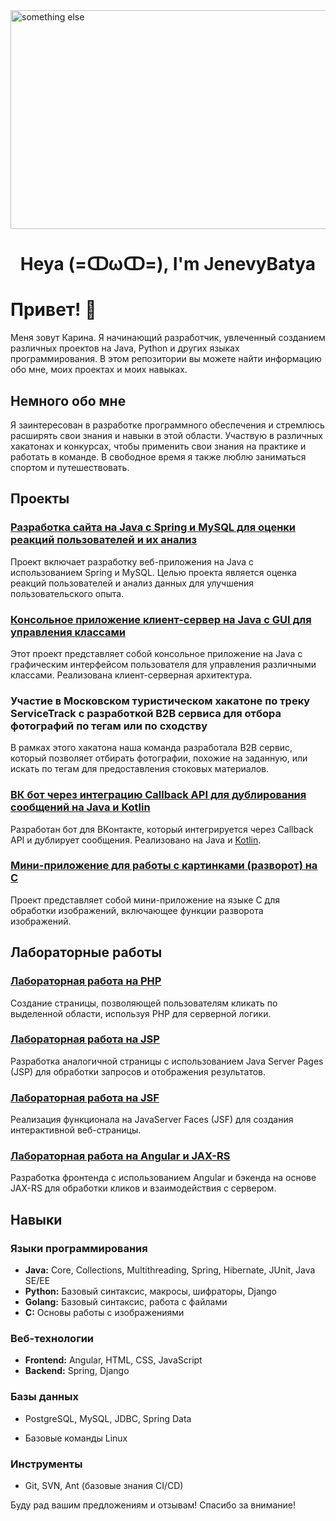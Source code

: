 <img aligh="center" alt="something else" width=180% height="350"  src="https://thumbs.gfycat.com/AcclaimedPlasticAustralianfurseal-size_restricted.gif">
<h1 align="center">Heya (=ↀωↀ=), I'm JenevyBatya</h1>


# Привет! 👋

Меня зовут Карина. Я начинающий разработчик, увлеченный созданием различных проектов на Java, Python и других языках программирования. В этом репозитории вы можете найти информацию обо мне, моих проектах и моих навыках.

## Немного обо мне

Я заинтересован в разработке программного обеспечения и стремлюсь расширять свои знания и навыки в этой области. Участвую в различных хакатонах и конкурсах, чтобы применить свои знания на практике и работать в команде. В свободное время я также люблю заниматься спортом и путешествовать.

## Проекты

### [Разработка сайта на Java с Spring и MySQL для оценки реакций пользователей и их анализ](https://github.com/JenevyBatya/Site_for_OPD)
Проект включает разработку веб-приложения на Java с использованием Spring и MySQL. Целью проекта является оценка реакций пользователей и анализ данных для улучшения пользовательского опыта.

### [Консольное приложение клиент-сервер на Java с GUI для управления классами](https://github.com/JenevyBatya/Programming/tree/master/ClientServer_App_lab_8)
Этот проект представляет собой консольное приложение на Java с графическим интерфейсом пользователя для управления различными классами. Реализована клиент-серверная архитектура.

### Участие в Московском туристическом хакатоне по треку ServiceTrack с разработкой B2B сервиса для отбора фотографий по тегам или по сходству
В рамках этого хакатона наша команда разработала B2B сервис, который позволяет отбирать фотографии, похожие на заданную, или искать по тегам для предоставления стоковых материалов.

### [ВК бот через интеграцию Callback API для дублирования сообщений на Java и Kotlin](https://github.com/JenevyBatya/Vk_bot)
Разработан бот для ВКонтакте, который интегрируется через Callback API и дублирует сообщения. Реализовано на Java и [Kotlin](https://github.com/JenevyBatya/Vk_bot2).

### [Мини-приложение для работы с картинками (разворот) на C](https://gitlab.se.ifmo.ru/chernevskaya-karina-p3224-lab-1/assignment-image-rotation)
Проект представляет собой мини-приложение на языке C для обработки изображений, включающее функции разворота изображений.


## Лабораторные работы

### [Лабораторная работа на PHP](https://github.com/JenevyBatya/Web/tree/master/1_lab)
Создание страницы, позволяющей пользователям кликать по выделенной области, используя PHP для серверной логики.

### [Лабораторная работа на JSP](https://github.com/JenevyBatya/Web/tree/master/lab_2.2)
Разработка аналогичной страницы с использованием Java Server Pages (JSP) для обработки запросов и отображения результатов.

### [Лабораторная работа на JSF](https://github.com/JenevyBatya/Web/tree/master/lab_3)
Реализация функционала на JavaServer Faces (JSF) для создания интерактивной веб-страницы.

### [Лабораторная работа на Angular и JAX-RS](ссылка-на-репозиторий)
Разработка фронтенда с использованием Angular и бэкенда на основе JAX-RS для обработки кликов и взаимодействия с сервером.

## Навыки

### Языки программирования

- **Java:** Core, Collections, Multithreading, Spring, Hibernate, JUnit, Java SE/EE
- **Python:** Базовый синтаксис, макросы, шифраторы, Django
- **Golang:** Базовый синтаксис, работа с файлами
- **C:** Основы работы с изображениями

### Веб-технологии

- **Frontend:** Angular, HTML, CSS, JavaScript
- **Backend:** Spring, Django

### Базы данных

- PostgreSQL, MySQL, JDBC, Spring Data


- Базовые команды Linux

### Инструменты

- Git, SVN, Ant (базовые знания CI/CD)

Буду рад вашим предложениям и отзывам! Спасибо за внимание!
